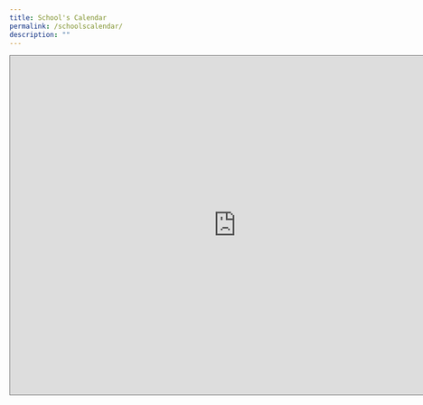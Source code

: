 ```yaml
---
title: School's Calendar
permalink: /schoolscalendar/
description: ""
---
```



<iframe src="https://calendar.google.com/calendar/embed?height=600&wkst=1&bgcolor=%234285F4&ctz=Asia%2FSingapore&showTitle=0&showNav=0&showPrint=0&showTabs=0&src=Y18wdGR2OGlmaTEwYXVxZDBtM2Y5bWFxOWw2a0Bncm91cC5jYWxlbmRhci5nb29nbGUuY29t&src=Y19mdDJlbzhlamkwcWI4b2VxdmlhZmRkcG43Z0Bncm91cC5jYWxlbmRhci5nb29nbGUuY29t&color=%23F4511E&color=%23EF6C00" style="border:solid 1px #777" width="800" height="600" frameborder="0" scrolling="no"></iframe>